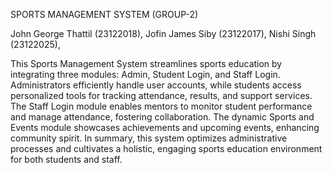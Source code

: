 SPORTS MANAGEMENT SYSTEM (GROUP-2)

John George Thattil (23122018),
Jofin James Siby (23122017),
Nishi Singh (23122025),

This Sports Management System streamlines sports education by integrating three modules:
Admin, Student Login, and Staff Login. Administrators efficiently handle user accounts, while
students access personalized tools for tracking attendance, results, and support services. The
Staff Login module enables mentors to monitor student performance and manage attendance,
fostering collaboration. The dynamic Sports and Events module showcases achievements and
upcoming events, enhancing community spirit. In summary, this system optimizes administrative
processes and cultivates a holistic, engaging sports education environment for both students and
staff.
